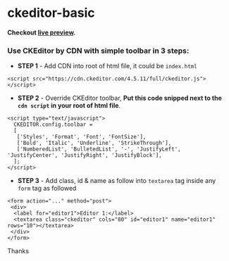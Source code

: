 # ckeditor-basic
__Checkout [live preview](https://thesefat.github.io/ckeditor-basic/).__ <br> 
### Use CKEditor by CDN with simple toolbar in 3 steps:

- __STEP 1__ - Add CDN into root of html file, it could be `index.html`
```
<script src="https://cdn.ckeditor.com/4.5.11/full/ckeditor.js"></script>
```

- __STEP 2__ - Override CKEditor toolbar, __Put this code snipped next to the `cdn script` in your root of html file__.

```
<script type="text/javascript">
  CKEDITOR.config.toolbar =
  [
   ['Styles', 'Format', 'Font', 'FontSize'],
   ['Bold', 'Italic', 'Underline', 'StrikeThrough'],
   ['NumberedList', 'BulletedList', '-', 'JustifyLeft', 'JustifyCenter', 'JustifyRight', 'JustifyBlock'],
  ];
</script>      
```

- __STEP 3__ - Add class, id & name as follow into `textarea` tag inside any `form` tag as followed

```
<form action="..." method="post">
 <div>
  <label for="editor1">Editor 1:</label>
  <textarea class="ckeditor" cols="80" id="editor1" name="editor1" rows="10"></textarea>
 </div>
</form>
```


Thanks
